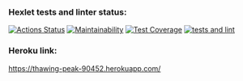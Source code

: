 ### Hexlet tests and linter status:
[![Actions Status](https://github.com/ssk93-dev/frontend-project-lvl4/workflows/hexlet-check/badge.svg)](https://github.com/ssk93-dev/frontend-project-lvl4/actions)
[![Maintainability](https://api.codeclimate.com/v1/badges/1c144b715c2372a56edb/maintainability)](https://codeclimate.com/github/ssk93-dev/frontend-project-lvl4/maintainability)
[![Test Coverage](https://api.codeclimate.com/v1/badges/1c144b715c2372a56edb/test_coverage)](https://codeclimate.com/github/ssk93-dev/frontend-project-lvl4/test_coverage)
[![tests and lint](https://github.com/ssk93-dev/frontend-project-lvl4/actions/workflows/testAndLint.yml/badge.svg)](https://github.com/ssk93-dev/frontend-project-lvl4/actions/workflows/testAndLint.yml)
### Heroku link:
https://thawing-peak-90452.herokuapp.com/